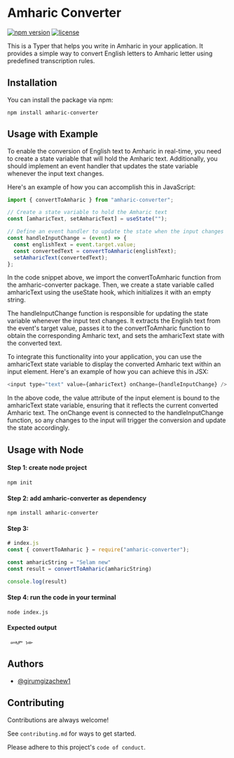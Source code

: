 # Amharic Converter

[![npm version](https://img.shields.io/npm/v/amharic-converter.svg)](https://www.npmjs.com/package/amharic-converter)
[![license](https://img.shields.io/npm/l/amharic-converter.svg)](https://github.com/girumgizachew1/Amharic-converter/blob/main/LICENSE)

This is a Typer that helps you write in Amharic in your application. It provides a simple way to convert English letters to Amharic letter using predefined transcription rules.

## Installation

You can install the package via npm:

```shell
npm install amharic-converter
```

## Usage with Example
To enable the conversion of English text to Amharic in real-time, you need to create a state variable that will hold the Amharic text. Additionally, you should implement an event handler that updates the state variable whenever the input text changes.

Here's an example of how you can accomplish this in JavaScript:

```javascript
import { convertToAmharic } from "amharic-converter";

// Create a state variable to hold the Amharic text
const [amharicText, setAmharicText] = useState("");

// Define an event handler to update the state when the input changes
const handleInputChange = (event) => {
  const englishText = event.target.value;
  const convertedText = convertToAmharic(englishText);
  setAmharicText(convertedText);
};
```

In the code snippet above, we import the convertToAmharic function from the amharic-converter package. Then, we create a state variable called amharicText using the useState hook, which initializes it with an empty string.

The handleInputChange function is responsible for updating the state variable whenever the input text changes. It extracts the English text from the event's target value, passes it to the convertToAmharic function to obtain the corresponding Amharic text, and sets the amharicText state with the converted text.

To integrate this functionality into your application, you can use the amharicText state variable to display the converted Amharic text within an input element. Here's an example of how you can achieve this in JSX:

```javascript
<input type="text" value={amharicText} onChange={handleInputChange} />
```

In the above code, the value attribute of the input element is bound to the amharicText state variable, ensuring that it reflects the current converted Amharic text. The onChange event is connected to the handleInputChange function, so any changes to the input will trigger the conversion and update the state accordingly.

## Usage with Node
#### Step 1: create node project
``` npm init ```
#### Step 2: add amharic-converter as dependency
```npm install amharic-converter```
#### Step 3: 
```javascript
# index.js
const { convertToAmharic } = require("amharic-converter");

const amharicString = "Selam new"
const result = convertToAmharic(amharicString)

console.log(result)
```

#### Step 4: run the code in your terminal
``` node index.js ```
#### Expected output
``` ሠላም ነው```

## Authors

- [@girumgizachew1](https://www.github.com/girumgizachew1)

## Contributing

Contributions are always welcome!

See `contributing.md` for ways to get started.

Please adhere to this project's `code of conduct`.
